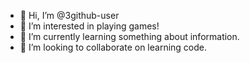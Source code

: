 - 👋 Hi, I’m @3github-user
- 👀 I’m interested in playing games!
- 🌱 I’m currently learning something about information.
- 💞️ I’m looking to collaborate on learning code.
<!---
3github-user/3github-user is a ✨ special ✨ repository because its `README.md` (this file) appears on your GitHub profile.
You can click the Preview link to take a look at your changes.
--->
